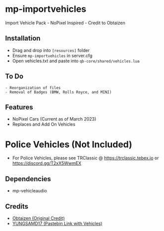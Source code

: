 # mp-importvehicles
Import Vehicle Pack - NoPixel Inspired - Credit to Obtaizen

## Installation
- Drag and drop into `[resources]` folder
- Ensure `mp-importvehicles` in server.cfg
- Open vehicles.txt and paste into `qb-core/shared/vehicles.lua`

## To Do
```
- Reorganization of files
- Removal of Badges (BMW, Rolls Royce, and MINI)
```

## Features
- NoPixel Cars (Current as of March 2023)
- Replaces and Add On Vehicles

# Police Vehicles (Not Included)
- For Police Vehicles, please see TRClassic @ https://trclassic.tebex.io or https://discord.gg/T2xX5WwmEX

## Dependencies
- mp-vehicleaudio

## Credits
- [Obtaizen (Original Credit)](https://github.com/Obtaizen/imports)
- [YUNGSAMD17 (Pastebin Link with Vehicles)](https://pastebin.com/jsvw46cn)
